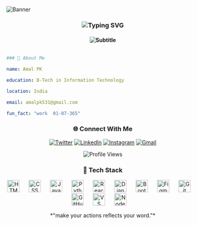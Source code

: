![Banner](https://github.com/amalpk531/amalpk531/blob/main/ccooddeee.gif)

<h3 align="center">
  <img src="https://readme-typing-svg.herokuapp.com/?font=JetBrains+Mono&size=30&duration=3000&pause=30000&color=58A6FF&center=true&vCenter=true&width=500&lines=Hi+%F0%9F%91%8B%2C+I'm+Amal+PK" alt="Typing SVG" />
</h3>


<div>

  <h4 align="center">
    <img src="https://readme-typing-svg.herokuapp.com/?font=Source+Code+Pro&size=15&duration=2000&pause=1000&color=7D8590&center=true&vCenter=true&width=600&lines=A+passionate+developer+from+India;Always+learning+new+technologies" alt="Subtitle" />
  </h4>
  
<div>
  
```yaml

### 🚀 About Me

name: Amal PK

education: B-Tech in Information Technology

location: India

email: amalpk531@gmail.com

fun_fact: "work  01-07-365"

```
</div>

  



<div align="center">

</div>


<div align="center">

### 🌐 Connect With Me

[![Twitter](https://img.shields.io/badge/Twitter-1DA1F2?style=for-the-badge&logo=twitter&logoColor=white)](https://twitter.com/amal_5_3_1_)
[![LinkedIn](https://img.shields.io/badge/LinkedIn-0077B5?style=for-the-badge&logo=linkedin&logoColor=white)](https://www.linkedin.com/in/amal-pk/)
[![Instagram](https://img.shields.io/badge/Instagram-E4405F?style=for-the-badge&logo=instagram&logoColor=white)](https://www.instagram.com/_amal_p.k_)
[![Gmail](https://img.shields.io/badge/Gmail-D14836?style=for-the-badge&logo=gmail&logoColor=white)](mailto:amalpk531@gmail.com)

</div>
<div align="center">  
 
  ![Profile Views](https://komarev.com/ghpvc/?username=amalpk531&color=58a6ff&style=for-the-badge&label=PROFILE+VIEWS)
</div>

<div align="center">


<h3>🚀 Tech Stack</h3>
<p align="centre">
  <img src="https://skillicons.dev/icons?i=html" height="32" style="margin-right:20px;" alt="HTML"/>
  <img src="https://skillicons.dev/icons?i=css" height="32" style="margin-right:20px;" alt="CSS"/>
  <img src="https://skillicons.dev/icons?i=js" height="32" style="margin-right:20px;" alt="JavaScript"/>
  <img src="https://skillicons.dev/icons?i=python" height="32" style="margin-right:20px;" alt="Python"/>
  <img src="https://skillicons.dev/icons?i=react" height="32" style="margin-right:20px;" alt="React"/>
  <img src="https://skillicons.dev/icons?i=django" height="32" style="margin-right:20px;" alt="Django"/>
  <img src="https://skillicons.dev/icons?i=bootstrap" height="32" style="margin-right:20px;" alt="Bootstrap"/>
  <img src="https://skillicons.dev/icons?i=figma" height="32" style="margin-right:20px;" alt="Figma"/>
  <img src="https://skillicons.dev/icons?i=git" height="32" style="margin-right:20px;" alt="Git"/>
  <img src="https://skillicons.dev/icons?i=github" height="32" style="margin-right:20px;" alt="GitHub"/>
  <img src="https://skillicons.dev/icons?i=vscode" height="32" style="margin-right:20px;" alt="VS Code"/>
  <img src="https://skillicons.dev/icons?i=nodejs" height="32" style="margin-right:20px;" alt="Node.js"/>
</p>
</div>

<div align="center">
*"make your actions reflects your word."*
</div>
